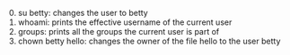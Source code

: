 0. su betty: changes the user to betty
1. whoami:  prints the effective username of the current user
2. groups: prints all the groups the current user is part of
3. chown betty hello: changes the owner of the file hello to the user betty
